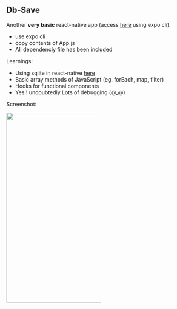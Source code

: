 ## Db-Save

Another **very basic** react-native app (access [here](https://expo.io/@harshraj22/projects/db-app) using expo cli).

- use expo cli
- copy contents of App.js
- All dependencly file has been included

Learnings:

- Using sqlite in react-native [here](https://reactdevstation.github.io/2020/04/04/sqllite.html)
- Basic array methods of JavaScript (eg. forEach, map, filter)
- Hooks for functional components
- Yes ! undoubtedly Lots of debugging (@\_@)

Screenshot:

<img src="https://user-images.githubusercontent.com/46635452/100215489-1495cb00-2f37-11eb-979d-04ddba53fb88.png" width="250" height="500" />
